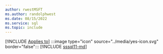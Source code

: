 ```yaml
---
author: rwestMSFT
ms.author: randolphwest
ms.date: 08/15/2022
ms.service: sql
ms.topic: include
---
```

[!INCLUDE [Applies to](../../includes/applies-md.md)] :::image type="icon" source="../media/yes-icon.svg" border="false"::: [!INCLUDE [sssql11-md](../sssql11-md.md)]
